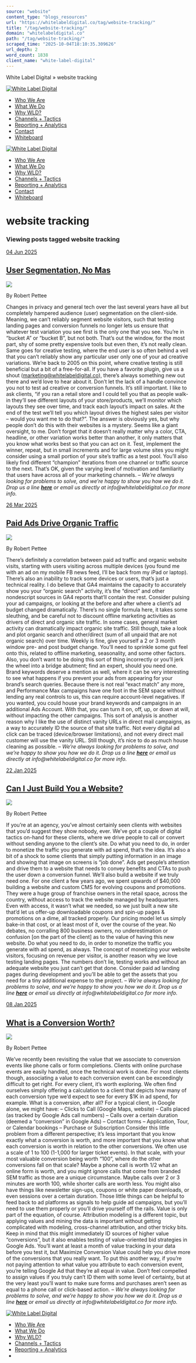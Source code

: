 ```yaml
---
source: "website"
content_type: "blogs_resources"
url: "https://whitelabeldigital.co/tag/website-tracking/"
title: "/tag/website-tracking/"
domain: "whitelabeldigital.co"
path: "/tag/website-tracking/"
scraped_time: "2025-10-04T18:10:35.309626"
url_depth: 2
word_count: 1838
client_name: "white-label-digital"
---
```


White Label Digital » website tracking

[![White Label Digital](/wp-content/uploads/2017/10/wld-icon.svg)](https://whitelabeldigital.co)

*   [Who We Are](https://whitelabeldigital.co/#home-who-we-are)
*   [What We Do](https://whitelabeldigital.co/#home-what-we-do)
*   [Why WLD?](https://whitelabeldigital.co/why-wld/)
*   [Channels + Tactics](https://whitelabeldigital.co/channels-tactics/)
*   [Reporting + Analytics](https://whitelabeldigital.co/reporting-analytics/)
*   [Contact](https://whitelabeldigital.co/contact/)
*   [Whiteboard](https://whitelabeldigital.co/whiteboard/)

[![White Label Digital](/wp-content/uploads/2017/10/wld-icon.svg)](https://whitelabeldigital.co)

*   [Who We Are](https://whitelabeldigital.co/#home-who-we-are)
*   [What We Do](https://whitelabeldigital.co/#home-what-we-do)
*   [Why WLD?](https://whitelabeldigital.co/why-wld/)
*   [Channels + Tactics](https://whitelabeldigital.co/channels-tactics/)
*   [Reporting + Analytics](https://whitelabeldigital.co/reporting-analytics/)
*   [Contact](https://whitelabeldigital.co/contact/)
*   [Whiteboard](https://whitelabeldigital.co/whiteboard/)

# website tracking

### Viewing posts tagged website tracking

[04 Jun 2025](https://whitelabeldigital.co/user-segmentation-no-mas/)

## [User Segmentation, No Mas](https://whitelabeldigital.co/user-segmentation-no-mas/)

![](https://secure.gravatar.com/avatar/0397bce699a352068586351b2c1a991b014eb88ee203ae01b1a8a89ae7cde393?s=100&d=mm&r=g)

By Robert Pettee

Changes in privacy and general tech over the last several years have all but completely hampered audience (user) segmentation on the client-side. Meaning, we can’t reliably segment website visitors, such that testing landing pages and conversion funnels no longer lets us ensure that whatever test variation you see first is the only one that you see. You’re in “bucket A” or “bucket B”, but not both. That’s out the window, for the most part, shy of some pretty expensive tools but even then, it’s not really clean. Same goes for creative testing, where the end user is so often behind a veil that you can’t reliably show any particular user only one of your ad creative variations. We’re back to 2005 on this point, where creative testing is still beneficial but a bit of a free-for-all. If you have a favorite plugin, give us a shout (marketing@whitelabeldigital.co), there’s always something new out there and we’d love to hear about it. Don’t let the lack of a handle convince you not to test ad creative or conversion funnels. It’s still important. I like to ask clients, “if you ran a retail store and I could tell you that as people walk-in they’ll see different layouts of your store/products, we’ll monitor which layouts they see over time, and track each layout’s impact on sales. At the end of the test we’ll tell you which layout drives the highest sales per visitor – would you want me to do that?”. The answer is obviously yes, but why people don’t do this with their websites is a mystery. Seems like a giant oversight, to me. Don’t forget that it doesn’t really matter why a color, CTA, headline, or other variation works better than another, it only matters that you know what works best so that you can act on it. Test, implement the winner, repeat, but in small increments and for large volume sites you might consider using a small portion of your site’s traffic as a test pool. You’ll also likely find different “champion” iterations from one channel or traffic source to the next. That’s OK, given the varying level of motivation and familiarity that users have across all of your marketing channels. – _We’re always looking for problems to solve, and we’re happy to show you how we do it. Drop us a line [**here**](https://whitelabeldigital.co/contact/) or email us directly at _info@whitelabeldigital.co_ for more info._

[26 Mar 2025](https://whitelabeldigital.co/paid-ads-drive-organic-traffic/)

## [Paid Ads Drive Organic Traffic](https://whitelabeldigital.co/paid-ads-drive-organic-traffic/)

![](https://secure.gravatar.com/avatar/0397bce699a352068586351b2c1a991b014eb88ee203ae01b1a8a89ae7cde393?s=100&d=mm&r=g)

By Robert Pettee

There’s definitely a correlation between paid ad traffic and organic website visits, starting with users visiting across multiple devices (you found me with an ad on my mobile FB news feed, I’ll be back from my iPad or laptop). There’s also an inability to track some devices or users, that’s just a technical reality. I do believe that GA4 maintains the capacity to accurately show you your “organic search” activity, it’s the “direct” and other nondescript sources in GA4 reports that’ll contain the rest. Consider pulsing your ad campaigns, or looking at the before and after where a client’s ad budget changed dramatically. There’s no single formula here, it takes some sleuthing, and be careful not to discount offline marketing activities as drivers of direct and organic site traffic. In some cases, general market activity can dramatically impact organic site traffic. Still though, take a look and plot organic search and other/direct (sum of all unpaid that are not organic search) over time. Weekly is fine, give yourself a 2 or 3 month window pre- and post budget change. You’ll need to sprinkle some gut feel onto this, related to offline marketing, seasonality, and some other factors. Also, you don’t want to be doing this sort of thing incorrectly or you’ll jerk the wheel into a bridge abutment; find an expert, should you need one. Brand keywords deserve a mention as well, where it can be very interesting to see what happens if you prevent your ads from appearing for your brand’s search queries. Because there is not real “exact match” any more, and Performance Max campaigns have one foot in the SEM space without lending any real controls to us, this can require account-level negatives. If you wanted, you could house your brand keywords and campaigns in an additional Ads Account. With that, you can turn it on, off, up, or down at will, without impacting the other campaigns. This sort of analysis is another reason why I like the use of distinct vanity URLs in direct mail campaigns, as a way to accurately ID the source of that site traffic. Not every digital ad click can be traced (device/browser limitations), and not every direct mail customer will use the vanity URL. Still though, it’s nice to do as much house cleaning as possible. – _We’re always looking for problems to solve, and we’re happy to show you how we do it. Drop us a line [**here**](https://whitelabeldigital.co/contact/) or email us directly at _info@whitelabeldigital.co_ for more info._

[22 Jan 2025](https://whitelabeldigital.co/can-i-just-build-you-a-website/)

## [Can I Just Build You a Website?](https://whitelabeldigital.co/can-i-just-build-you-a-website/)

![](https://secure.gravatar.com/avatar/0397bce699a352068586351b2c1a991b014eb88ee203ae01b1a8a89ae7cde393?s=100&d=mm&r=g)

By Robert Pettee

If you’re at an agency, you’ve almost certainly seen clients with websites that you’d suggest they show nobody, ever. We’ve got a couple of digital tactics on-hand for these clients, where we drive people to call or convert without sending anyone to the client’s site. Do what you need to do, in order to monetize the traffic you generate with ad spend, that’s the idea. It’s also a bit of a shock to some clients that simply putting information in an image and showing that image on screens is “job done”. Ads get people’s attention and drive them to a website that needs to convey benefits and CTAs to push the user down a conversion funnel. We’ll also build a website if we truly need one. For one client a few years ago, we spent upwards of $40,000 building a website and custom CMS for evolving coupons and promotions. They were a huge group of franchise owners in the retail space, across the country, without access to track the website managed by headquarters. Even with access, it wasn’t what we needed, so we just built a new site that’d let us offer-up downloadable coupons and spin-up pages & promotions on a dime, all tracked properly. Our pricing model let us simply bake-in that cost, or at least most of it, over the course of the year. No debates, no corralling 800 business owners, no underestimation or confusion \[on the part of the client\] as to the value of having this new website. Do what you need to do, in order to monetize the traffic you generate with ad spend, as always. The concept of monetizing your website visitors, focusing on revenue per visitor, is another reason why we love testing landing pages. The numbers don’t lie, testing works and without an adequate website you just can’t get that done. Consider paid ad landing pages during development and you’ll be able to get the assets that you need for a tiny additional expense to the project. – _We’re always looking for problems to solve, and we’re happy to show you how we do it. Drop us a line [**here**](https://whitelabeldigital.co/contact/) or email us directly at _info@whitelabeldigital.co_ for more info._

[08 Jan 2025](https://whitelabeldigital.co/what-is-a-conversion-worth/)

## [What is a Conversion Worth?](https://whitelabeldigital.co/what-is-a-conversion-worth/)

![](https://secure.gravatar.com/avatar/0397bce699a352068586351b2c1a991b014eb88ee203ae01b1a8a89ae7cde393?s=100&d=mm&r=g)

By Robert Pettee

We’ve recently been revisiting the value that we associate to conversion events like phone calls or form completions. Clients with online purchase events are easily handled, once the technical work is done. For most clients though, associating a value to each conversion event can be exceedingly difficult to get right. For every client, it’s worth exploring. We often find ourselves simply offering a calculation to a client that depicts how many of each conversion type we’d expect to see for every $1K in ad spend, for example. What is a conversion, after all? For a typical client, in Google alone, we might have: – Clicks to Call (Google Maps, website) – Calls placed (as tracked by Google Ads call numbers) – Calls over a certain duration (deemed a “conversion” in Google Ads) – Contact forms – Application, Tour, or Calendar bookings – Purchase or Subscription Consider this little problem from a different perspective; it’s less important that you know exactly what a conversion is worth, and more important that you know what each conversion is worth in relation to the other conversions. We often use a scale of 1 to 100 (1-1,000 for larger ticket events). In that scale, with your most valuable conversion being worth “100”, where do the other conversions fall on that scale? Maybe a phone call is worth 1/2 what an online form is worth, and you might ignore calls that come from branded SEM traffic as those are a unique circumstance. Maybe calls over 2 or 3 minutes are worth 100, while shorter calls are worth less. You might also have things like newsletter sign-ups, coupons or white paper downloads, or even sessions over a certain duration. Those little things can be helpful to feed back to ad platforms as signals to help guide ad campaigns, but you’ll need to use them properly or you’ll drive yourself off the rails. Value is only part of the equation, of course. Attribution modeling is a different topic, but applying values and mining the data is important without getting complicated with modeling, cross-channel attribution, and other tricky bits. Keep in mind that this might immediately ID sources of higher value “conversions”, but it also enables testing of value-oriented bid strategies in Google Ads. You’ll want at least a month of value tracking in your data before you test it, but Maximize Conversion Value could help you drive more of the conversions that you really want. To put this another way, if you’re not paying attention to what value you attribute to each conversion event, you’re telling Google Ad that they’re all equal in value. Don’t feel compelled to assign values if you truly can’t ID them with some level of certainty, but at the very least you’ll want to make sure forms and purchases aren’t seen as equal to a phone call or click-based action. – _We’re always looking for problems to solve, and we’re happy to show you how we do it. Drop us a line [**here**](https://whitelabeldigital.co/contact/) or email us directly at _info@whitelabeldigital.co_ for more info._

[![White Label Digital](/wp-content/uploads/2025/06/wld-logo.svg)](https://whitelabeldigital.co)

*   [Who We Are](https://whitelabeldigital.co/#home-who-we-are)
*   [What We Do](https://whitelabeldigital.co/#home-what-we-do)
*   [Why WLD?](https://whitelabeldigital.co/why-wld/)
*   [Channels + Tactics](https://whitelabeldigital.co/channels-tactics/)
*   [Reporting + Analytics](https://whitelabeldigital.co/reporting-analytics/)
*